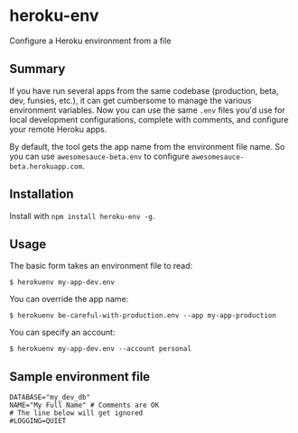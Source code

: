 heroku-env
==========

Configure a Heroku environment from a file

## Summary

If you have run several apps from the same codebase (production, beta, dev, funsies, etc.), it can get cumbersome to manage the various environment variables. Now you can use the same `.env` files you'd use for local development configurations, complete with comments, and configure your remote Heroku apps.

By default, the tool gets the app name from the environment file name. So you can use `awesomesauce-beta.env` to configure `awesomesauce-beta.herokuapp.com`.

## Installation

Install with `npm install heroku-env -g`.

## Usage

The basic form takes an environment file to read:

    $ herokuenv my-app-dev.env

You can override the app name:

    $ herokuenv be-careful-with-production.env --app my-app-production

You can specify an account:

    $ herokuenv my-app-dev.env --account personal

## Sample environment file

```
DATABASE="my_dev_db"
NAME="My Full Name" # Comments are OK
# The line below will get ignored
#LOGGING=QUIET
```
